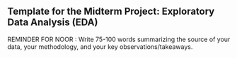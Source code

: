 ## Template for the Midterm Project: Exploratory Data Analysis (EDA)

REMINDER FOR NOOR : Write 75-100 words summarizing the source of your data, your methodology, and your key observations/takeaways.
